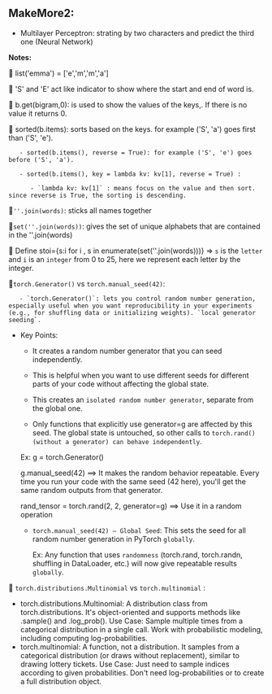 ## MakeMore2: 

- Multilayer Perceptron: strating by two characters and predict the third one (Neural Network)
  
**Notes:**
  
  🔺 list('emma') = ['e','m','m','a']
  
  🔺 'S' and 'E' act like indicator to show where the start and end of word is.
  
  🔺 b.get(bigram,0): is used to show the values of the keys,. If there is no value it returns 0.
  
  🔺 sorted(b.items): sorts based on the keys. for example ('S', 'a') goes first than ('S', 'e').
  
       - sorted(b.items(), reverse = True): for example ('S', 'e') goes before ('S', 'a').
       
       - sorted(b.items(), key = lambda kv: kv[1], reverse = True) :
       
          - `lambda kv: kv[1]` : means focus on the value and then sort. since reverse is True, the sorting is descending.
          
  🔺`''.join(words)`: sticks all names together

  🔺`set(''.join(words))`: gives the set of unique alphabets that are contained in the ''.join(words)
  
  🔺 Define stoi={s:i for i , s in enumerate(set(''.join(words)))} => `s` is the `letter` and `i` is an `integer` from 0 to 25, here we represent each letter by the integer.
  
  🔺`torch.Generator()` vs `torch.manual_seed(42)`:
    
       - `torch.Generator()`: lets you control random number generation, especially useful when you want reproducibility in your experiments (e.g., for shuffling data or initializing weights). `local generator seeding`.
    
  * Key Points:
         
    - It creates a random number generator that you can seed independently.
         
    - This is helpful when you want to use different seeds for different parts of your code without affecting the global state.
         
    - This creates an `isolated random number generator`, separate from the global one.
         
    - Only functions that explicitly use generator=g are affected by this seed. The global state is untouched, so other calls to `torch.rand() (without a generator) can behave independently`.
         
     Ex: g = torch.Generator()

    g.manual_seed(42) ==> It makes the random behavior repeatable. Every time you run your code with the same seed (42 here), you'll get the same random outputs from that generator.

    rand_tensor = torch.rand(2, 2, generator=g) ==>  Use it in a random operation
         
     - `torch.manual_seed(42) — Global Seed`: This sets the seed for all random number generation in PyTorch `globally`.
    
          Ex: Any function that uses `randomness` (torch.rand, torch.randn, shuffling in DataLoader, etc.) will now give repeatable results `globally`.
 
  🔺 `torch.distributions.Multinomial` vs `torch.multinomial` :
  
  - torch.distributions.Multinomial: A distribution class from torch.distributions. It's object-oriented and supports methods like .sample() and .log_prob(). Use Case: Sample multiple times from a categorical distribution in a single call. Work with probabilistic modeling, including computing log-probabilities.
- torch.multinomial: A function, not a distribution. It samples from a categorical distribution (or draws without replacement), similar to drawing lottery tickets. Use Case: Just need to sample indices according to given probabilities. Don't need log-probabilities or to create a full distribution object.
